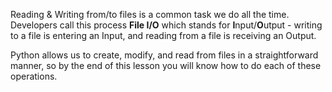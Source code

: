 Reading & Writing from/to files is a common task we do all the time. Developers call this process **File I/O** which stands for **I**nput/**O**utput - writing to a file is entering an Input, and reading from a file is receiving an Output.


Python allows us to create, modify, and read from files in a straightforward manner, so by the end of this lesson you will know how to do each of these operations.
